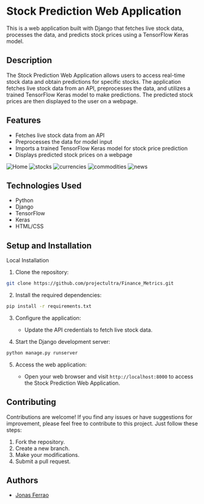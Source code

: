 # Stock Prediction Web Application

This is a web application built with Django that fetches live stock data, processes the data, and predicts stock prices using a TensorFlow Keras model.

## Description

The Stock Prediction Web Application allows users to access real-time stock data and obtain predictions for specific stocks. The application fetches live stock data from an API, preprocesses the data, and utilizes a trained TensorFlow Keras model to make predictions. The predicted stock prices are then displayed to the user on a webpage.

## Features

- Fetches live stock data from an API
- Preprocesses the data for model input
- Imports a trained TensorFlow Keras model for stock price prediction
- Displays predicted stock prices on a webpage

![Home](./images/image8.png)
![stocks](./images/image4.png)
![currencies](./images/image2.png)
![commodities](./images/image1.png)
![news](./images/image6.png)

## Technologies Used

- Python
- Django
- TensorFlow
- Keras
- HTML/CSS

## Setup and Installation

Local Installation

1. Clone the repository:

```sh {"id":"01HH44NH0GCR6Z704TDQPT0E35"}
git clone https://github.com/projectultra/Finance_Metrics.git

```

2. Install the required dependencies:

```sh {"id":"01HH44NH0GCR6Z704TDV2TXBGZ"}
pip install -r requirements.txt

```

3. Configure the application:

   - Update the API credentials to fetch live stock data.

4. Start the Django development server:

```sh {"id":"01HH44NH0GCR6Z704TDY7ZARCQ"}
python manage.py runserver

```

5. Access the web application:

   - Open your web browser and visit `http://localhost:8000` to access the Stock Prediction Web Application.

## Contributing

Contributions are welcome! If you find any issues or have suggestions for improvement, please feel free to contribute to this project. Just follow these steps:

1. Fork the repository.
2. Create a new branch.
3. Make your modifications.
4. Submit a pull request.

## Authors

- [Jonas Ferrao](https://github.com/projectultra)
